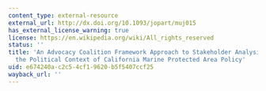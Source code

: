 ```yaml
---
content_type: external-resource
external_url: http://dx.doi.org/10.1093/jopart/muj015
has_external_license_warning: true
license: https://en.wikipedia.org/wiki/All_rights_reserved
status: ''
title: 'An Advocacy Coalition Framework Approach to Stakeholder Analysis: Understanding
  the Political Context of California Marine Protected Area Policy'
uid: e674240a-c2c5-4cf1-9620-b5f5407ccf25
wayback_url: ''
---
```

